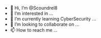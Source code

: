 - 👋 Hi, I’m @Scoundrel8
- 👀 I’m interested in ...
- 🌱 I’m currently learning CyberSecurity
...
- 💞️ I’m looking to collaborate on ...
- 📫 How to reach me ...

<!---
Scoundrel8/Scoundrel8 is a ✨ special ✨ repository because its `README.md` (this file) appears on your GitHub profile.
You can click the Preview link to take a look at your changes.
--->

